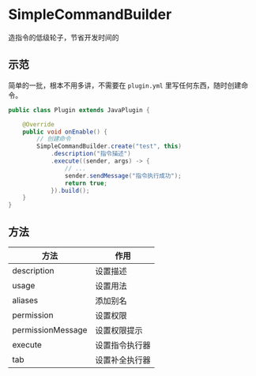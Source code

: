 # SimpleCommandBuilder
造指令的低级轮子，节省开发时间的

## 示范
简单的一批，根本不用多讲，不需要在 `plugin.yml` 里写任何东西，随时创建命令。
```java
public class Plugin extends JavaPlugin {

    @Override
    public void onEnable() {
        // 创建命令
        SimpleCommandBuilder.create("test", this)
            .description("指令描述")
            .execute((sender, args) -> {
                // ...
                sender.sendMessage("指令执行成功");
                return true;
            }).build();
    }
}
```

## 方法
| 方法 | 作用 |
| --- | --- |
| description | 设置描述 |
| usage | 设置用法 |
| aliases | 添加别名 |
| permission | 设置权限 |
| permissionMessage | 设置权限提示 |
| execute | 设置指令执行器 |
| tab | 设置补全执行器 |
